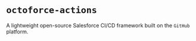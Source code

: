 # `octoforce-actions`

A lightweight open-source Salesforce CI/CD framework built on the `GitHub` platform.
